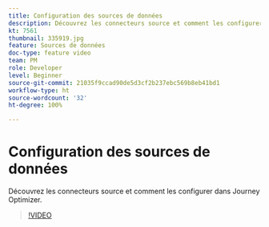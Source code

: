 ```yaml
---
title: Configuration des sources de données
description: Découvrez les connecteurs source et comment les configurer dans Journey Optimizer.
kt: 7561
thumbnail: 335919.jpg
feature: Sources de données
doc-type: feature video
team: PM
role: Developer
level: Beginner
source-git-commit: 21035f9ccad90de5d3cf2b237ebc569b8eb41bd1
workflow-type: ht
source-wordcount: '32'
ht-degree: 100%

---
```



# Configuration des sources de données

Découvrez les connecteurs source et comment les configurer dans Journey Optimizer.

>[!VIDEO](https://video.tv.adobe.com/v/335919?quality=12)

